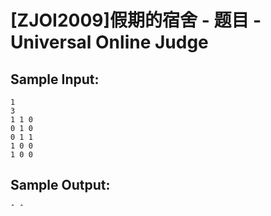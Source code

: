 # [ZJOI2009]假期的宿舍 - 题目 - Universal Online Judge


## Sample Input: 
```
1
3
1 1 0
0 1 0
0 1 1
1 0 0
1 0 0
```

## Sample Output: 
```
ˆ ˆ
```
